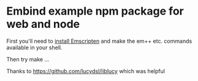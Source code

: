 # Embind example npm package for web and node


First you'll need to [install Emscripten](https://emscripten.org/docs/getting_started/downloads.html) and make the em++ etc. commands available in your shell.

Then try make ...


Thanks to https://github.com/lucydsl/liblucy which was helpful

